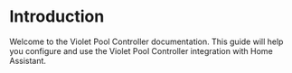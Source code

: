# Introduction

Welcome to the Violet Pool Controller documentation. This guide will help you configure and use the Violet Pool Controller integration with Home Assistant.

